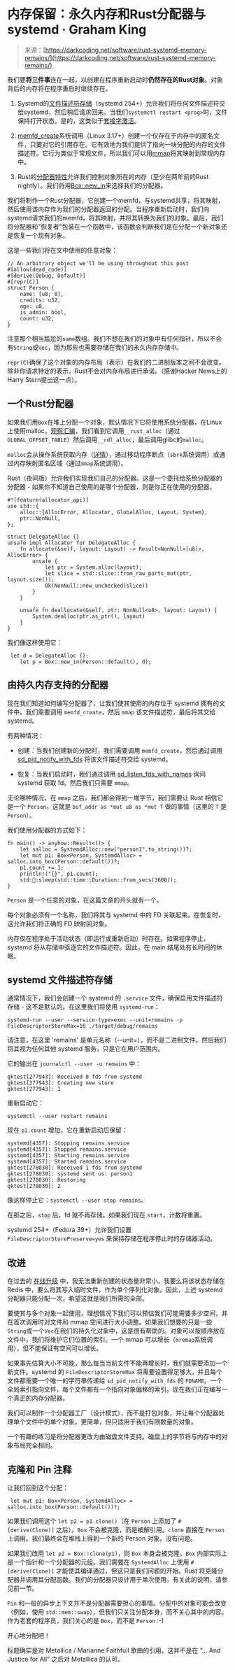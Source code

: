 <!--yml

类别：未分类

日期：2024年05月27日14:39:00

-->

# 内存保留：永久内存和Rust分配器与systemd · Graham King

> 来源：[https://darkcoding.net/software/rust-systemd-memory-remains/](https://darkcoding.net/software/rust-systemd-memory-remains/)

我们要**将三件事**连在一起，以创建在程序重新启动时**仍然存在的Rust对象**。对象背后的内存将在程序重启时继续存在。

1.  Systemd的[文件描述符存储](https://systemd.io/FILE_DESCRIPTOR_STORE/)（systemd 254+）允许我们将任何文件描述符交给systemd，然后稍后请求回来。当我们`systemctl restart <prog>`时，文件保持打开状态。是的，这类似于[套接字激活](https://darkcoding.net/software/systemd-socket-activation-in-go/)。

1.  [memfd_create](https://www.man7.org/linux/man-pages/man2/memfd_create.2.html)系统调用（Linux 3.17+）创建一个仅存在于内存中的匿名文件，只要对它的引用存在。它有效地为我们提供了指向一块分配的内存的文件描述符。它行为类似于常规文件，所以我们可以用[mmap](https://www.man7.org/linux/man-pages/man2/mmap.2.html)将其映射到常规内存中。

1.  Rust的[分配器特性](https://doc.rust-lang.org/std/alloc/trait.Allocator.html)允许我们控制对象所在的内存（至少在两年前的Rust nightly）。我们将用[Box::new_in](https://doc.rust-lang.org/std/boxed/struct.Box.html#method.new_in)来选择我们的分配器。

我们将制作一个Rust分配器，它创建一个memfd，与systemd共享，将其映射，然后使用该内存作为我们的分配器返回的分配。当程序重新启动时，我们向systemd请求我们的memfd，将其映射，并将其转换为我们的对象。最后，我们将分配器和"恢复者"包装在一个函数中，该函数会判断我们是在分配一个新对象还是恢复一个现有对象。

这是一些我们将在文中使用的任意对象：

```
// An arbitrary object we'll be using throughout this post
#[allow(dead_code)]
#[derive(Debug, Default)]
#[repr(C)]
struct Person {
    name: [u8; 8],
    credits: u32,
    age: u8,
    is_admin: bool,
    count: u32,
} 
```

注意那个相当尴尬的`name`数组。我们不想在我们的对象中有任何指针，所以不会有`String`或`Vec`，因为那些也需要存储在我们的永久内存存储中。

`repr(C)`确保了这个对象的内存布局（表示）在我们的二进制版本之间不会改变。除非你请求特定的表示，Rust不会对内存布局进行承诺。（感谢Hacker News上的Harry Stern提出这一点）。

## 一个Rust分配器

如果我们用`Box`在堆上分配一个对象，默认情况下它将使用系统分配器，在Linux上使用malloc。[观察汇编](/software/underrust-rust-assembly-output/)，我们看到它调用`__rust_alloc`（通过`GLOBAL_OFFSET_TABLE`）然后调用`__rdl_alloc`，最后调用glibc的`malloc`。

`malloc`会从操作系统获取内存（[详情](https://darkcoding.net/software/how-memory-is-allocated/)），通过移动程序断点（`sbrk`系统调用）或通过内存映射匿名区域（通过`mmap`系统调用）。

Rust（夜间版）允许我们实现我们自己的分配器。这是一个委托给系统分配器的分配器 - 如果你不知道自己使用的是哪个分配器，则是你正在使用的分配器。

```
#![feature(allocator_api)]
use std::{
    alloc::{AllocError, Allocator, GlobalAlloc, Layout, System},
    ptr::NonNull,
};

struct DelegateAlloc {}
unsafe impl Allocator for DelegateAlloc {
    fn allocate(&self, layout: Layout) -> Result<NonNull<[u8]>, AllocError> {
        unsafe {
            let ptr = System.alloc(layout);
            let slice = std::slice::from_raw_parts_mut(ptr, layout.size());
            Ok(NonNull::new_unchecked(slice))
        }
    }

    unsafe fn deallocate(&self, ptr: NonNull<u8>, layout: Layout) {
        System.dealloc(ptr.as_ptr(), layout)
    }
} 
```

我们像这样使用它：

```
 let d = DelegateAlloc {};
    let p = Box::new_in(Person::default(), d); 
```

## 由持久内存支持的分配器

现在我们知道如何编写分配器了，让我们使其使用的内存位于 systemd 拥有的文件中。我们需要调用 `memfd_create`，然后 `mmap` 该文件描述符，最后将其交给 systemd。

有两种情况：

+   创建：当我们创建新的分配时，我们需要调用 `memfd_create`，然后通过调用 [sd_pid_notify_with_fds](https://www.freedesktop.org/software/systemd/man/latest/sd_pid_notify_with_fds.html) 将该文件描述符交给 systemd。

+   恢复：当我们启动时，我们通过调用 [sd_listen_fds_with_names](https://www.freedesktop.org/software/systemd/man/latest/sd_listen_fds_with_names.html) 询问 systemd 获取 fd。然后我们只需要 `mmap`。

无论哪种情况，在 `mmap` 之后，我们都会得到一堆字节，我们需要让 Rust 相信它是一个 `Person`。这就是 `buf_addr as *mut u8 as *mut T` 做的事情（这里的 `T` 是 `Person`）。

我们使用分配器的方式如下：

```
fn main() -> anyhow::Result<()> {
    let salloc = SystemdAlloc::new("person1".to_string())?;
    let mut p1: Box<Person, SystemdAlloc> = salloc.into_box(Person::default())?;
    p1.count += 1;
    println!("{}", p1.count);
    std:🧵:sleep(std::time::Duration::from_secs(3600));
} 
```

`Person` 是一个任意的对象，在这篇文章的开头就有一个。

每个对象必须有一个名称，我们将其与 systemd 中的 FD 关联起来。在恢复时，这允许我们将正确的 FD 映射回对象。

内存仅在程序处于活动状态（即运行或重新启动）时存在。如果程序停止，systemd 将从存储中驱逐它的文件描述符。因此，在 main 结尾处有长时间的休眠。

## systemd 文件描述符存储

通常情况下，我们会创建一个 systemd 的 `.service` 文件，确保启用文件描述符存储 - 这不是默认的。在这里我们将使用 `systemd-run`：

`systemd-run --user --service-type=exec --unit=remains -p FileDescriptorStoreMax=16 ./target/debug/remains`

请注意，在这里 'remains' 是单元名称（--unit=），而不是二进制文件。然后我们将其视为任何其他 systemd 服务，只是它在用户范围内。

它的输出在 `journalctl --user -u remains` 中：

```
gktest[277943]: Received 0 fds from systemd
gktest[277943]: Creating new store
gktest[277943]: 1 
```

重新启动它：

```
systemctl --user restart remains 
```

现在 `p1.count` 增加，它在重新启动后保留：

```
systemd[4357]: Stopping remains.service
systemd[4357]: Stopped remains.service
systemd[4357]: Starting remains.service
systemd[4357]: Started remains.service
gktest[278030]: Received 1 fds from systemd
gktest[278030]: systemd sent us: person1
gktest[278030]: Restoring
gktest[278030]: 2 
```

像这样停止它：`systemctl --user stop remains`。

在那之后，`stop` 后，fd 就不再存储。如果我们现在 `start`，计数将重置。

systemd 254+（Fedora 39+）允许我们设置 `FileDescriptorStorePreserve=yes` 来保持存储在程序停止时的存储器活动。

## 改进

在过去的 [在线升级](https://darkcoding.net/software/online-upgrades-in-go/) 中，我无法重新创建的状态量非常小。我要么将该状态存储在 Redis 中，要么将其写入临时文件，作为单个序列化对象。因此，上述 systemd 分配器只能分配一次，希望这就是我们所需的全部。

要使其与多个对象一起使用，理想情况下我们可以预估我们可能需要多少空间，并在首次调用时对文件和 mmap 空间进行大小调整。如果我们想要的只是一些`String`或一个`Vec`在我们的持久化对象中，这是很有帮助的。对象可以按顺序放在文件中，我们将维护它们位置的索引。一个 mmap 可以增长（`mremap`系统调用），但不能保证有空间可以增长。

如果事先估算大小不可能，那么每当当前文件不能再增长时，我们就需要添加一个新文件。systemd 的 `FileDescriptorStoreMax` 将需要设置得足够大，并且每个文件都需要一个唯一的字符串传递给 `sd_pid_notify_with_fds` 的 `FDNAME`。一个全局索引指向文件，每个文件都有一个指向对象偏移的索引。现在我们正在编写一个真正的内存分配器。

我们可以制作一个分配器工厂（设计模式），而不是打包对象，并让每个分配器处理单个文件中的单个对象。更简单，但只适用于我们有限数量的对象。

一个有趣的练习是将分配器更改为由磁盘文件支持。磁盘上的字节将与内存中的对象布局完全相同。

## 克隆和 Pin 注释

让我们回到这个分配：

```
 let mut p1: Box<Person, SystemdAlloc> = salloc.into_box(Person::default())?; 
```

如果我们调用这个 `let p2 = p1.clone()`（在 `Person` 上添加了 `#[derive(Clone)]` 之后），`Box` 不会被克隆，而是被解引用。`clone` 直接在 `Person` 上调用。我们最终会在堆栈上得到一个新的 Person 对象。没有问题。

如果我们改用 `let p2 = Box::clone(p1)`，则 `Box` 本身会被克隆。`Box` 内部实际上是一个指针和一个分配器的元组。我们需要在 `SystemdAlloc` 上使用 `#[derive(Clone)]` 才能使其编译通过，但这只是我们问题的开始。Rust 将克隆分配器并调用其分配函数。我们的分配器只设计用于单次使用。有关此的说明，请参见前一节。

`Pin` 和一般的异步上下文并不是分配器需要担心的事情。分配中的对象可能会改变（例如，使用 `std::mem::swap`），但我们只关注分配本身，而不关心其中的内容。作为老套的程序员，我们关心的是 `Box`，而不是 `Person` :-)

开心地分配吧！

标题确实是对 Metallica / Marianne Faithfull 歌曲的引用。这并不是在 “… And Justice for All” 之后对 Metallica 的认可。
